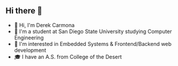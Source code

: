 ## Hi there 👋
 - 👋 Hi, I'm Derek Carmona
 - 🌱 I'm a student at San Diego State University studying Computer Engineering
 - 👀 I'm interested in Embedded Systems & Frontend/Backend web development
 - 🎓 I have an A.S. from College of the Desert


<!--
**armonaDC/armonaDC** is a ✨ _special_ ✨ repository because its `README.md` (this file) appears on your GitHub profile.

Here are some ideas to get you started:

- 🔭 I’m currently working on ...
- 🌱 I’m currently learning ...
- 👯 I’m looking to collaborate on ...
- 🤔 I’m looking for help with ...
- 💬 Ask me about ...
- 📫 How to reach me: ...
- 😄 Pronouns: ...
- ⚡ Fun fact: ...
-->
